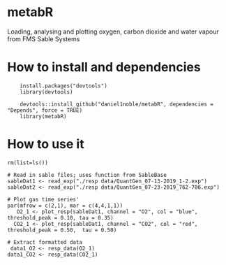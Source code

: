 # metabR
Loading, analysing and plotting oxygen, carbon dioxide and water vapour from FMS Sable Systems

# How to install and dependencies
```
	install.packages("devtools")
	library(devtools)

	devtools::install_github("daniel1noble/metabR", dependencies = "Depends", force = TRUE)
	library(metabR)
```

# How to use it

```
rm(list=ls())

# Read in sable files; uses function from SableBase
sableDat1 <- read_exp("./resp data/QuantGen_07-13-2019_1-2.exp")
sableDat2 <- read_exp("./resp data/QuantGen_07-23-2019_762-786.exp")

# Plot gas time series'
par(mfrow = c(2,1), mar = c(4,4,1,1))
   O2_1 <- plot_resp(sableDat1, channel = "O2", col = "blue", threshold_peak = 0.10, tau = 0.35)
  CO2_1 <- plot_resp(sableDat1, channel = "CO2", col = "red", threshold_peak = 0.50,  tau = 0.50)

# Extract formatted data
 data1_O2 <- resp_data(O2_1)
data1_CO2 <- resp_data(CO2_1)


```